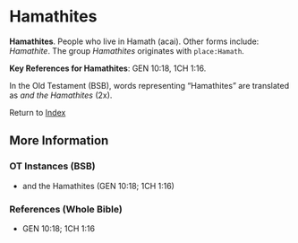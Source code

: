 # Hamathites
**Hamathites**. 
People who live in Hamath (acai). 
Other forms include: 
*Hamathite*. 
The group _Hamathites_ originates with `place:Hamath`. 


**Key References for Hamathites**: 
GEN 10:18, 1CH 1:16. 


In the Old Testament (BSB), words representing “Hamathites” are translated as 
*and the Hamathites* (2x). 




Return to [Index](00-Index.md)

## More Information

### OT Instances (BSB)

* and the Hamathites (GEN 10:18; 1CH 1:16)



### References (Whole Bible)

* GEN 10:18; 1CH 1:16



